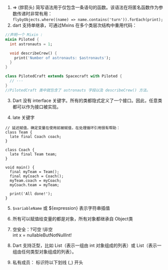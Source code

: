 <!--
 * @Author: Leonard
 * @Date: 2022-05-08 09:08:28
 * @LastEditors: Leonard
 * @LastEditTime: 2022-05-13 07:36:49
 * @Description: 打开koroFileHeader查看配置 进行设置: https://github.com/OBKoro1/koro1FileHeader/wiki/%E9%85%8D%E7%BD%AE
 * @FilePath: /dart_learn/README.md
-->
1. => (胖箭头) 简写语法用于仅包含一条语句的函数。该语法在将匿名函数作为参数传递时非常有用：     
    ```flybyObjects.where((name) => name.contains('turn')).forEach(print);```
2. dart 支持单继承，可通过Mxins 在多个类层次结构中重用代码：
```dart
//声明一个 Mixin :
mixin Piloted {
  int astronauts = 1;

  void describeCrew() {
    print('Number of astronauts: $astronauts');
  }
}

class PilotedCraft extends Spacecraft with Piloted {
  // ···
}
//PilotedCraft 类中就包含了 astronauts 字段以及 describeCrew() 方法。
```
3. Dart 没有 interface 关键字。所有的类都隐式定义了一个接口。因此，任意类都可以作为接口被实现。

4. late 关键字
```
// 延迟赋值，确定变量在使用前被赋值，在处理循环引用很有帮助：
class Team {
  late final Coach coach;
}

class Coach {
  late final Team team;
}

void main() {
  final myTeam = Team();
  final myCoach = Coach();
  myTeam.coach = myCoach;
  myCoach.team = myTeam;

  print('All done!');
}
```
5. `$variableName` 或 ${expression} 表示字符串插值

6. 所有可以赋值给变量的都是对象，所有对象都继承自 Object类

7. 空安全：?可空 !非空  
    int x = nullableButNotNullInt!
8. Dart 支持泛型，比如 List<int>（表示一组由 int 对象组成的列表）或 List<Object>（表示一组由任何类型对象组成的列表）。

9. 私有成员： 标识符以下划线 (_) 开头